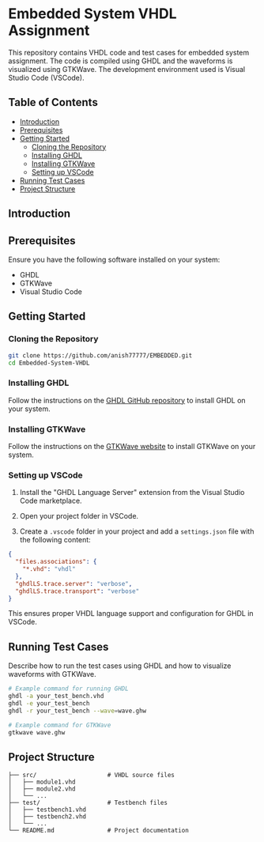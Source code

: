 # Embedded System VHDL Assignment

This repository contains VHDL code and test cases for  embedded system assignment. The code is compiled using GHDL and the waveforms is visualized using GTKWave. The development environment used is Visual Studio Code (VSCode).

## Table of Contents

- [Introduction](#introduction)
- [Prerequisites](#prerequisites)
- [Getting Started](#getting-started)
  - [Cloning the Repository](#cloning-the-repository)
  - [Installing GHDL](#installing-ghdl)
  - [Installing GTKWave](#installing-gtkwave)
  - [Setting up VSCode](#setting-up-vscode)
- [Running Test Cases](#running-test-cases)
- [Project Structure](#project-structure)

## Introduction


## Prerequisites

Ensure you have the following software installed on your system:

- GHDL
- GTKWave
- Visual Studio Code

## Getting Started

### Cloning the Repository

```bash
git clone https://github.com/anish77777/EMBEDDED.git
cd Embedded-System-VHDL
```

### Installing GHDL

Follow the instructions on the [GHDL GitHub repository](https://github.com/ghdl/ghdl) to install GHDL on your system.

### Installing GTKWave

Follow the instructions on the [GTKWave website](http://gtkwave.sourceforge.net/) to install GTKWave on your system.

### Setting up VSCode

1. Install the "GHDL Language Server" extension from the Visual Studio Code marketplace.

2. Open your project folder in VSCode.

3. Create a `.vscode` folder in your project and add a `settings.json` file with the following content:

```json
{
  "files.associations": {
    "*.vhd": "vhdl"
  },
  "ghdlLS.trace.server": "verbose",
  "ghdlLS.trace.transport": "verbose"
}
```

This ensures proper VHDL language support and configuration for GHDL in VSCode.

## Running Test Cases

Describe how to run the test cases using GHDL and how to visualize waveforms with GTKWave.

```bash
# Example command for running GHDL
ghdl -a your_test_bench.vhd
ghdl -e your_test_bench
ghdl -r your_test_bench --wave=wave.ghw
```

```bash
# Example command for GTKWave
gtkwave wave.ghw
```

## Project Structure


```
├── src/                    # VHDL source files
│   ├── module1.vhd
│   ├── module2.vhd
│   └── ...
├── test/                   # Testbench files
│   ├── testbench1.vhd
│   ├── testbench2.vhd
│   └── ...
└── README.md               # Project documentation
```

